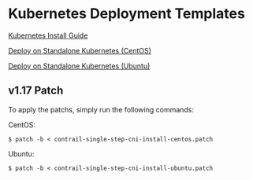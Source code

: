 # Kubernetes Deployment Templates

[Kubernetes Install Guide](https://github.com/fed51/contrail-kubernetes-docs/blob/master/install/kubernetes/install-kubernetes.md)

[Deploy on Standalone Kubernetes (CentOS)](https://github.com/fed51/contrail-kubernetes-docs/blob/master/install/kubernetes/standalone-kubernetes-centos.md)

[Deploy on Standalone Kubernetes (Ubuntu)](https://github.com/fed51/contrail-kubernetes-docs/blob/master/install/kubernetes/standalone-kubernetes-ubuntu.md)

## v1.17 Patch

To apply the patchs, simply run the following commands:

CentOS:
```
$ patch -b < contrail-single-step-cni-install-centos.patch
```


Ubuntu:
```
$ patch -b < contrail-single-step-cni-install-ubuntu.patch
```


